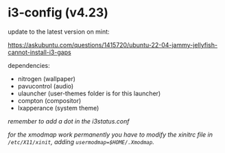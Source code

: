 # i3-config (v4.23)

update to the latest version on mint:

https://askubuntu.com/questions/1415720/ubuntu-22-04-jammy-jellyfish-cannot-install-i3-gaps

dependencies:

- nitrogen (wallpaper)
- pavucontrol (audio)
- ulauncher (user-themes folder is for this launcher)
- compton (compositor)
- lxapperance (system theme)

*remember to add a dot in the i3status.conf*

*for the xmodmap work permanently you have to modify the xinitrc file in ```/etc/X11/xinit```, adding ```usermodmap=$HOME/.Xmodmap```.*
